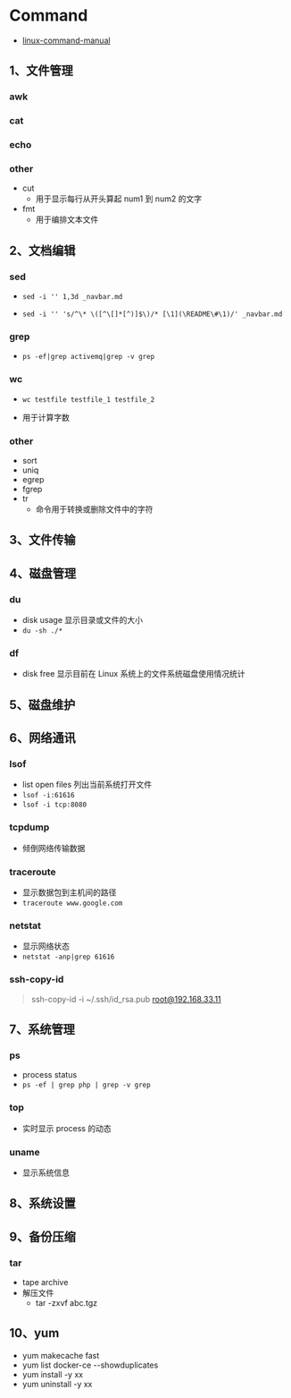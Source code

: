 # Command

- [linux-command-manual](https://www.runoob.com/linux/linux-command-manual.html)

## 1、文件管理

### awk

### cat

### echo

### other

- cut
  - 用于显示每行从开头算起 num1 到 num2 的文字
- fmt
  - 用于编排文本文件



## 2、文档编辑

### sed

- `sed -i '' 1,3d _navbar.md`

- `sed -i '' 's/^\* \([^\[]*[^)]$\)/* [\1](\README\#\1)/' _navbar.md`

### grep

- `ps -ef|grep activemq|grep -v grep`

### wc

- `wc testfile testfile_1 testfile_2`

- 用于计算字数

### other

- sort
- uniq
- egrep
- fgrep
- tr
  - 命令用于转换或删除文件中的字符

## 3、文件传输

## 4、磁盘管理

### du

- disk usage 显示目录或文件的大小
- `du -sh ./*`

### df

- disk free 显示目前在 Linux 系统上的文件系统磁盘使用情况统计

## 5、磁盘维护

## 6、网络通讯

### lsof

- list open files 列出当前系统打开文件
- `lsof -i:61616`
- `lsof -i tcp:8080`

### tcpdump

- 倾倒网络传输数据

### traceroute

- 显示数据包到主机间的路径
- `traceroute www.google.com`

### netstat

- 显示网络状态
- `netstat -anp|grep 61616`

### ssh-copy-id

> ssh-copy-id -i ~/.ssh/id_rsa.pub root@192.168.33.11

## 7、系统管理

### ps

- process status
- `ps -ef | grep php | grep -v grep`

### top

- 实时显示 process 的动态

### uname

- 显示系统信息



## 8、系统设置

## 9、备份压缩

### tar

- tape archive
- 解压文件
  - tar -zxvf abc.tgz

## 10、yum

- yum makecache fast
- yum list docker-ce --showduplicates
- yum install -y xx
- yum uninstall -y xx

